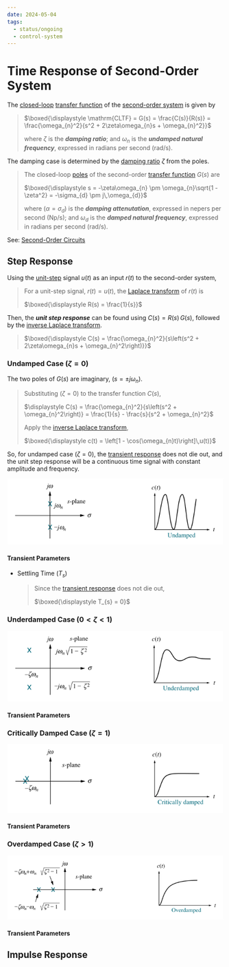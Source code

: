 ```yaml
---
date: 2024-05-04
tags:
  - status/ongoing
  - control-system
---
```


# Time Response of Second-Order System

The [closed-loop](5ab15bd7.md) [transfer function](6f158a97.md) of the [second-order system](53f31a4e.md) is given by

> $\boxed{\displaystyle \mathrm{CLTF} = G(s) = \frac{C(s)}{R(s)} = \frac{\omega_{n}^2}{s^2 + 2\zeta\omega_{n}s + \omega_{n}^2}}$
>
> where $\zeta$ is the ***damping ratio***; and $\omega_{n}$ is the ***undamped natural frequency***, expressed in radians per second (rad/s).

The damping case is determined by the [damping ratio](a61ce3dd.md) $\zeta$ from the poles.

> The closed-loop [poles](6f158a97.md) of the second-order [transfer function](6f158a97.md) $G(s)$ are
>
> $\boxed{\displaystyle s = -\zeta\omega_{n} \pm \omega_{n}\sqrt{1 - \zeta^2} = -\sigma_{d} \pm j\,\omega_{d}}$
>
> where $(\alpha = \sigma_{d})$ is the ***damping attenutation***, expressed in nepers per second (Np/s); and $\omega_{d}$ is the ***damped natural frequency***, expressed in radians per second (rad/s).

See: [Second-Order Circuits](29569029.md)

## Step Response

Using the [unit-step](58fcc503.md) signal $u(t)$ as an input $r(t)$ to the second-order system,

> For a unit-step signal, $r(t) = u(t)$, the [Laplace transform](7628ec20.md) of $r(t)$ is
>
> $\boxed{\displaystyle R(s) = \frac{1}{s}}$

Then, the ***unit step response*** can be found using $C(s) = R(s)\,G(s)$, followed by the [inverse Laplace transform](c9a77663.md).

> $\boxed{\displaystyle C(s) = \frac{\omega_{n}^2}{s\left(s^2 + 2\zeta\omega_{n}s + \omega_{n}^2\right)}}$

### Undamped Case $(\zeta = 0)$

The two poles of $G(s)$ are imaginary, $(s = \pm j\omega_{n})$.

> Substituting $(\zeta = 0)$ to the transfer function $C(s)$,
>
> $\displaystyle C(s) = \frac{\omega_{n}^2}{s\left(s^2 + \omega_{n}^2\right)} = \frac{1}{s} - \frac{s}{s^2 + \omega_{n}^2}$
>
> Apply the [inverse Laplace transform](c9a77663.md),
>
> $\boxed{\displaystyle c(t) = \left[1 - \cos(\omega_{n}t)\right]\,u(t)}$

So, for undamped case $(\zeta = 0)$, the [transient response](c225601a.md) does not die out, and the unit step response will be a continuous time signal with constant amplitude and frequency.

![](./media/second-order-undamped-step-response.svg)

#### Transient Parameters

- Settling Time $(T_s)$

  > Since the [transient response](c225601a.md) does not die out,
  >
  > $\boxed{\displaystyle T_{s} = 0}$

### Underdamped Case $(0 < \zeta < 1)$

![](./media/second-order-underdamped-step-response.svg)

#### Transient Parameters

### Critically Damped Case $(\zeta = 1)$

![](./media/second-order-critically-damped-step-response.svg)

#### Transient Parameters

### Overdamped Case $(\zeta > 1)$

![](./media/second-order-overdamped-step-response.svg)

#### Transient Parameters

## Impulse Response
